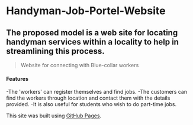 # Handyman-Job-Portel-Website

## **The proposed model is a web site for locating handyman services within a locality to help in streamlining this process**.
> Website for connecting with Blue-collar workers

#### **Features**
-The 'workers' can register themselves and find jobs. 
-The customers can find the workers through location and contact them with the details provided. 
-It is also useful for students who wish to do part-time jobs.

This site was built using [GitHub Pages](https://pages.github.com/).
